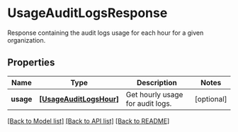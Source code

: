 # UsageAuditLogsResponse

Response containing the audit logs usage for each hour for a given organization.

## Properties

| Name      | Type                                              | Description                      | Notes      |
| --------- | ------------------------------------------------- | -------------------------------- | ---------- |
| **usage** | [**[UsageAuditLogsHour]**](UsageAuditLogsHour.md) | Get hourly usage for audit logs. | [optional] |

[[Back to Model list]](README.md#documentation-for-models) [[Back to API list]](README.md#documentation-for-api-endpoints) [[Back to README]](README.md)
